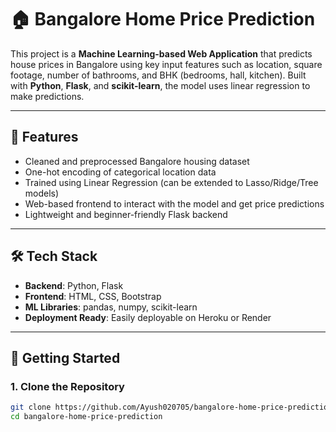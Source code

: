 # 🏠 Bangalore Home Price Prediction

This project is a **Machine Learning-based Web Application** that predicts house prices in Bangalore using key input features such as location, square footage, number of bathrooms, and BHK (bedrooms, hall, kitchen). Built with **Python**, **Flask**, and **scikit-learn**, the model uses linear regression to make predictions.

---

## 📌 Features

- Cleaned and preprocessed Bangalore housing dataset
- One-hot encoding of categorical location data
- Trained using Linear Regression (can be extended to Lasso/Ridge/Tree models)
- Web-based frontend to interact with the model and get price predictions
- Lightweight and beginner-friendly Flask backend

---

## 🛠️ Tech Stack

- **Backend**: Python, Flask
- **Frontend**: HTML, CSS, Bootstrap
- **ML Libraries**: pandas, numpy, scikit-learn
- **Deployment Ready**: Easily deployable on Heroku or Render

---

## 🚀 Getting Started

### 1. Clone the Repository
```bash
git clone https://github.com/Ayush020705/bangalore-home-price-prediction.git
cd bangalore-home-price-prediction
